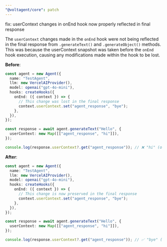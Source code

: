 ```yaml
---
"@voltagent/core": patch
---
```


fix: userContext changes in onEnd hook now properly reflected in final response

The `userContext` changes made in the `onEnd` hook were not being reflected in the final response from `.generateText()` and `.generateObject()` methods. This was because the userContext snapshot was taken before the `onEnd` hook execution, causing any modifications made within the hook to be lost.

**Before**:

```typescript
const agent = new Agent({
  name: "TestAgent",
  llm: new VercelAIProvider(),
  model: openai("gpt-4o-mini"),
  hooks: createHooks({
    onEnd: ({ context }) => {
      // This change was lost in the final response
      context.userContext.set("agent_response", "bye");
    },
  }),
});

const response = await agent.generateText("Hello", {
  userContext: new Map([["agent_response", "hi"]]),
});

console.log(response.userContext?.get("agent_response")); // ❌ "hi" (old value)
```

**After**:

```typescript
const agent = new Agent({
  name: "TestAgent",
  llm: new VercelAIProvider(),
  model: openai("gpt-4o-mini"),
  hooks: createHooks({
    onEnd: ({ context }) => {
      // This change is now preserved in the final response
      context.userContext.set("agent_response", "bye");
    },
  }),
});

const response = await agent.generateText("Hello", {
  userContext: new Map([["agent_response", "hi"]]),
});

console.log(response.userContext?.get("agent_response")); // ✅ "bye" (updated value)
```
